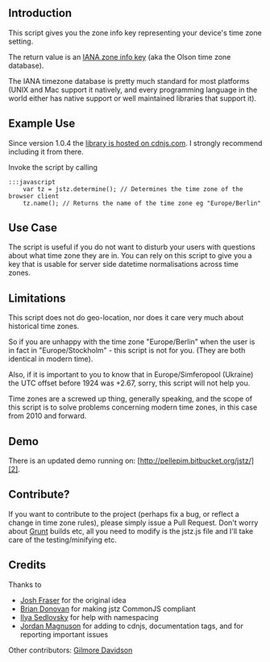 ## Introduction

This script gives you the zone info key representing your device's time zone setting. 

The return value is an [IANA zone info key][1] (aka the Olson time zone database).

The IANA timezone database is pretty much standard for most platforms (UNIX and Mac support it natively, and every programming language in the world either has native support or well maintained libraries that support it).

## Example Use

Since version 1.0.4 the [library is hosted on cdnjs.com][10]. I strongly recommend including it from there.

Invoke the script by calling

    :::javascript
        var tz = jstz.determine(); // Determines the time zone of the browser client
        tz.name(); // Returns the name of the time zone eg "Europe/Berlin"

## Use Case

The script is useful if you do not want to disturb your users with questions about what time zone they are in. You can rely on this script to give you a key that is usable for server side datetime normalisations across time zones. 

## Limitations

This script does not do geo-location, nor does it care very much about historical time zones. 

So if you are unhappy with the time zone "Europe/Berlin" when the user is in fact in "Europe/Stockholm" - this script is not for you. (They are both identical in modern time).

Also, if it is important to you to know that in Europe/Simferopool (Ukraine) the UTC offset before 1924 was +2.67, sorry, this script will not help you.

Time zones are a screwed up thing, generally speaking, and the scope of this script is to solve problems concerning modern time zones, in this case from 2010 and forward.

## Demo

There is an updated demo running on: [http://pellepim.bitbucket.org/jstz/][2].

## Contribute?

If you want to contribute to the project (perhaps fix a bug, or reflect a change in time zone rules), please simply issue a Pull Request. Don't worry about [Grunt][4] builds etc, all you need to modify is the jstz.js file and I'll take care of the testing/minifying etc.

## Credits

Thanks to
  
  - [Josh Fraser][5] for the original idea
  - [Brian Donovan][6] for making jstz CommonJS compliant
  - [Ilya Sedlovsky][7] for help with namespacing
  - [Jordan Magnuson][9] for adding to cdnjs, documentation tags, and for reporting important issues

Other contributors:
[Gilmore Davidson][8]

[1]: http://www.iana.org/time-zones
[2]: http://pellepim.bitbucket.org/jstz/
[3]: https://bitbucket.org/pellepim/jstimezonedetect/src
[4]: https://github.com/gruntjs/grunt
[5]: http://www.onlineaspect.com/about/
[6]: https://bitbucket.org/eventualbuddha
[7]: https://bitbucket.org/purebill
[8]: https://bitbucket.org/gdavidson
[9]: https://github.com/JordanMagnuson
[10]: http://cdnjs.com
